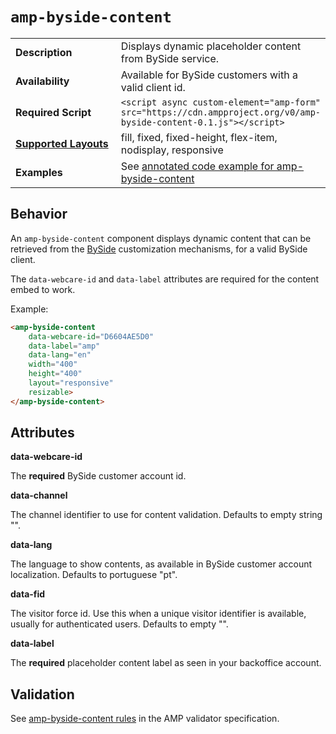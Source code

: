 <!--
Copyright 2018 The AMP HTML Authors. All Rights Reserved.

Licensed under the Apache License, Version 2.0 (the "License");
you may not use this file except in compliance with the License.
You may obtain a copy of the License at

      http://www.apache.org/licenses/LICENSE-2.0

Unless required by applicable law or agreed to in writing, software
distributed under the License is distributed on an "AS-IS" BASIS,
WITHOUT WARRANTIES OR CONDITIONS OF ANY KIND, either express or implied.
See the License for the specific language governing permissions and
limitations under the License.
-->

# <a name="`amp-byside-content`"></a> `amp-byside-content`

<table>
  <tr>
    <td width="40%"><strong>Description</strong></td>
    <td>Displays dynamic placeholder content from BySide service.</td>
  </tr>
  <tr>
    <td width="40%"><strong>Availability</strong></td>
    <td>Available for BySide customers with a valid client id.</td>
  </tr>
  <tr>
    <td width="40%"><strong>Required Script</strong></td>
    <td><code>&lt;script async custom-element="amp-form" src="https://cdn.ampproject.org/v0/amp-byside-content-0.1.js">&lt;/script></code></td>
  </tr>
  <tr>
    <td class="col-fourty"><strong><a href="https://www.ampproject.org/docs/guides/responsive/control_layout.html">Supported Layouts</a></strong></td>
    <td>fill, fixed, fixed-height, flex-item, nodisplay, responsive</td>
  </tr>
  <tr>
    <td width="40%"><strong>Examples</strong></td>
    <td>See <a href="https://ampbyexample.com/components/amp-byside-content/">annotated code example for amp-byside-content</a></td>
  </tr>
</table>

## Behavior

An `amp-byside-content` component displays dynamic content that can be retrieved from the [BySide](https://www.byside.com) customization mechanisms, for a valid BySide client.

The `data-webcare-id` and `data-label` attributes are required for the content embed to work.

Example:
```html
<amp-byside-content
	data-webcare-id="D6604AE5D0"
	data-label="amp"
	data-lang="en"
	width="400"
	height="400"
	layout="responsive"
	resizable>
</amp-byside-content>
```

## Attributes

**data-webcare-id**

The **required** BySide customer account id.

**data-channel**

The channel identifier to use for content validation. Defaults to empty string "".

**data-lang**

The language to show contents, as available in BySide customer account localization. Defaults to portuguese "pt".

**data-fid**

The visitor force id. Use this when a unique visitor identifier is available, usually for authenticated users. Defaults to empty "".

**data-label**

The **required** placeholder content label as seen in your backoffice account.

## Validation
See [amp-byside-content rules](https://github.com/ampproject/amphtml/blob/master/extensions/amp-byside-content/validator-amp-byside-content.protoascii) in the AMP validator specification.
